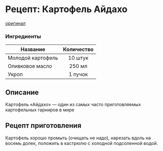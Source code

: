 # Рецепт: Картофель Айдахо
[оригинал](https://eda.ru/recepty/osnovnye-blyuda/kartofel-ajdaho-30625)


### Ингредиенты
| Название        	| Количество    |
| -------------   	|:-------------:|
| Молодой картофель  	| 10 штук			|
| Оливковое масло			| 250 мл 		|
| Укроп		| 1 пучок		|

## Описание
Картофель «Айдахо» — один из самых часто приготовляемых картофельных гарниров в мире

## Рецепт приготовления
Картофель хорошо промыть (очищать не надо), нарезать вдоль на восемь долек, положить в кастрюлю с холодной подсоленной водой.